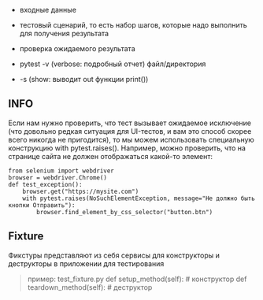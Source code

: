 - входные данные
- тестовый сценарий, то есть набор шагов, которые надо выполнить для получения результата
- проверка ожидаемого результата


- pytest -v (verbose: подробный отчет) файл/директория
- -s (show: выводит out функции print())

## INFO
Если нам нужно проверить, что тест вызывает ожидаемое исключение 
(что довольно редкая ситуация для UI-тестов, и вам это способ 
скорее всего никогда не пригодится), то мы можем использовать 
специальную конструкцию with pytest.raises(). Например, можно 
проверить, что на странице сайта не должен отображаться какой-то 
элемент:

```
from selenium import webdriver
browser = webdriver.Chrome()
def test_exception():
    browser.get("https://mysite.com")
    with pytest.raises(NoSuchElementException, message="Не должно быть кнопки Отправить"):
        browser.find_element_by_css_selector("button.btn")
```

## Fixture
Фикстуры представляют из себя сервисы для конструкторы и
деструкторы в приложении для тестирования
> пример: test_fixture.py
>  def setup_method(self): # конструктор
> def teardown_method(self): # деструктор

